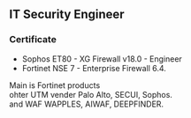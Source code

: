 ## IT Security Engineer

### Certificate
- Sophos ET80 - XG Firewall v18.0 - Engineer
- Fortinet NSE 7 - Enterprise Firewall 6.4.
 
Main is Fortinet products  
ohter UTM vender Palo Alto, SECUI, Sophos.  
and WAF WAPPLES, AIWAF, DEEPFINDER.  
